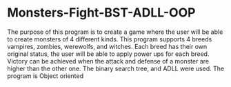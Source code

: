 # Monsters-Fight-BST-ADLL-OOP
The purpose of this program is to create a game where the user will be able to create monsters of 4 different kinds. This program supports 4 breeds vampires, zombies, werewolfs, and witches. Each breed has their own original status, the user will be able to apply power ups for each breed. Victory can be achieved when the attack and defense of a monster are higher than the other one. The binary search tree, and ADLL were used. The program is Object oriented
